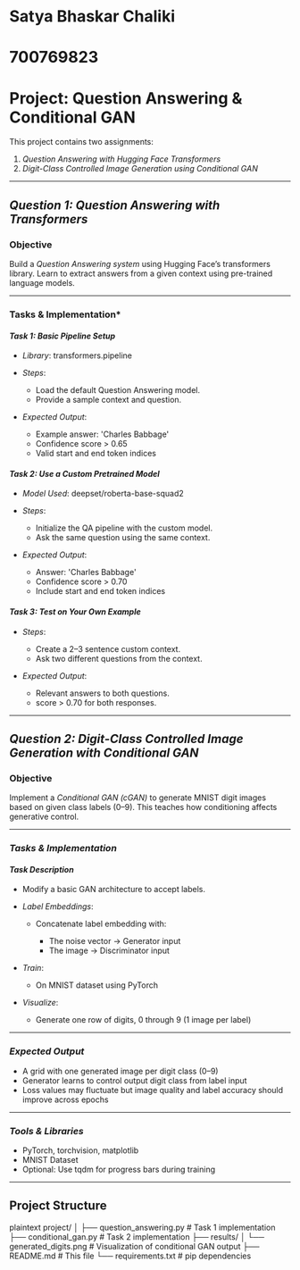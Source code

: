 # Satya Bhaskar Chaliki
# 700769823


# Project: Question Answering & Conditional GAN

This project contains two assignments:

1. *Question Answering with Hugging Face Transformers*
2. *Digit-Class Controlled Image Generation using Conditional GAN*

---

##  *Question 1: Question Answering with Transformers*

###  Objective

Build a *Question Answering system* using Hugging Face’s transformers library. Learn to extract answers from a given context using pre-trained language models.

---

### Tasks & Implementation*

#### *Task 1: Basic Pipeline Setup*

* *Library*: transformers.pipeline
* *Steps*:

  * Load the default Question Answering model.
  * Provide a sample context and question.
* *Expected Output*:

  * Example answer: 'Charles Babbage'
  * Confidence score > 0.65
  * Valid start and end token indices

#### *Task 2: Use a Custom Pretrained Model*

* *Model Used*: deepset/roberta-base-squad2
* *Steps*:

  * Initialize the QA pipeline with the custom model.
  * Ask the same question using the same context.
* *Expected Output*:

  * Answer: 'Charles Babbage'
  * Confidence score > 0.70
  * Include start and end token indices

#### *Task 3: Test on Your Own Example*

* *Steps*:

  * Create a 2–3 sentence custom context.
  * Ask two different questions from the context.
* *Expected Output*:

  * Relevant answers to both questions.
  * score > 0.70 for both responses.

---

##  *Question 2: Digit-Class Controlled Image Generation with Conditional GAN*

###  Objective

Implement a *Conditional GAN (cGAN)* to generate MNIST digit images based on given class labels (0–9). This teaches how conditioning affects generative control.

---

###  *Tasks & Implementation*

#### *Task Description*

* Modify a basic GAN architecture to accept labels.
* *Label Embeddings*:

  * Concatenate label embedding with:

    * The noise vector → Generator input
    * The image → Discriminator input
* *Train*:

  * On MNIST dataset using PyTorch
* *Visualize*:

  * Generate one row of digits, 0 through 9 (1 image per label)

---

###  *Expected Output*

* A grid with one generated image per digit class (0–9)
* Generator learns to control output digit class from label input
* Loss values may fluctuate but image quality and label accuracy should improve across epochs

---

###  *Tools & Libraries*

* PyTorch, torchvision, matplotlib
* MNIST Dataset
* Optional: Use tqdm for progress bars during training

---

##  Project Structure

plaintext
project/
│
├── question_answering.py         # Task 1 implementation
├── conditional_gan.py            # Task 2 implementation
├── results/
│   └── generated_digits.png      # Visualization of conditional GAN output
├── README.md                     # This file
└── requirements.txt              # pip dependencies
